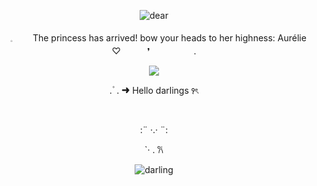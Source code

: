 <p align="center"> <img src="https://i.postimg.cc/Pxm2k17C/Untitled497-20251030200838.png" alt="dear" />

<p align="center">　𓈒 　　The princess has arrived! bow your heads to her highness: Aurélie ♡　　　❜　　　　　.
  
<p align="center"> <img src="https://i.postimg.cc/D04sTh0Z/Untitled500-20251030202528.png">

<p align="center">   . ۫    .  ➜   Hello darlings   ꣑ৎ

⠀
<p align="center">:¨ ·.· ¨:
<p align="center">`· . 𐙚
  
<p align="center"> <img src="https://i.postimg.cc/pTDqtKSF/Untitled497-20251030200851.png" alt="darling" />
